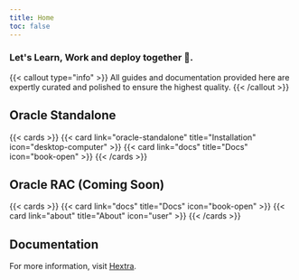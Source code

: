 ```yaml
---
title: Home
toc: false
---
```




### Let's Learn, Work and deploy together 🚀.

{{< callout type="info" >}}
  All guides and documentation provided here are expertly curated and polished to ensure the highest quality.
{{< /callout >}}

## Oracle Standalone

{{< cards >}}
  {{< card link="oracle-standalone" title="Installation" icon="desktop-computer" >}}
   {{< card link="docs" title="Docs" icon="book-open" >}}
{{< /cards >}}


## Oracle RAC (Coming Soon)

{{< cards >}}
  {{< card link="docs" title="Docs" icon="book-open" >}}
  {{< card link="about" title="About" icon="user" >}}
{{< /cards >}}

## Documentation

For more information, visit [Hextra](https://imfing.github.io/hextra).
